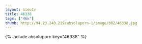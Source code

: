 ```yaml
--- 
layout: sieutv
title: 46338
tags: ["46k"]
thumb: http://94.23.248.219/absoluporn-1/image/002/46338.jpg
---
```

{% include absoluporn key="46338" %} 
